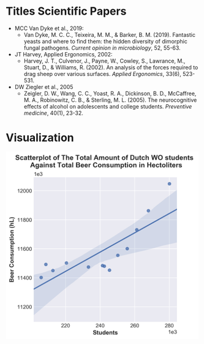 # Titles Scientific Papers

* MCC Van Dyke et al., 2019:
  - Van Dyke, M. C. C., Teixeira, M. M., & Barker, B. M. (2019). Fantastic yeasts and where to find them: the hidden diversity of dimorphic fungal pathogens. *Current opinion in microbiology*, 52, 55-63.
* JT Harvey, Applied Ergonomics, 2002:
  - Harvey, J. T., Culvenor, J., Payne, W., Cowley, S., Lawrance, M., Stuart, D., & Williams, R. (2002). An analysis of the forces required to drag sheep over various surfaces. *Applied Ergonomics*, 33(6), 523-531.
* DW Ziegler et al., 2005
  - Zeigler, D. W., Wang, C. C., Yoast, R. A., Dickinson, B. D., McCaffree, M. A., Robinowitz, C. B., & Sterling, M. L. (2005). The neurocognitive effects of alcohol on adolescents and college students. *Preventive medicine*, 40(1), 23-32.

# Visualization

![](scatterplot.png)
